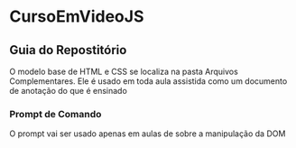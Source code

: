 # CursoEmVideoJS

## Guia do Repostitório

O modelo base de HTML e CSS se localiza na pasta Arquivos Complementares. Ele é usado em toda aula assistida como um documento de anotação do que é ensinado

### Prompt de Comando

O prompt vai ser usado apenas em aulas de sobre a manipulação da DOM
